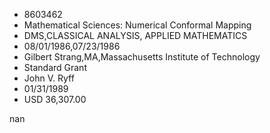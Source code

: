 
* 8603462
* Mathematical Sciences: Numerical Conformal Mapping
* DMS,CLASSICAL ANALYSIS, APPLIED MATHEMATICS
* 08/01/1986,07/23/1986
* Gilbert Strang,MA,Massachusetts Institute of Technology
* Standard Grant
* John V. Ryff
* 01/31/1989
* USD 36,307.00

nan
